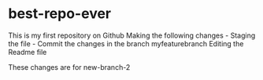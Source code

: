 # best-repo-ever
This is my first repository on Github
Making the following changes
	- Staging the file
	- Commit the changes in the branch myfeaturebranch
Editing the Readme file

These changes are for new-branch-2